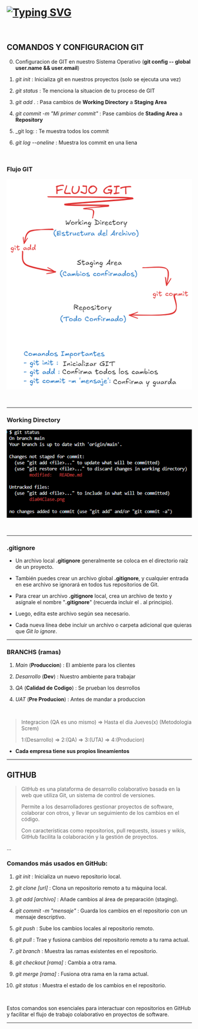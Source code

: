 # [![Typing SVG](https://readme-typing-svg.demolab.com?font=Fira+Code&weight=700&size=35&pause=1000&color=30F714&background=703BE2BE&center=true&vCenter=true&width=435&lines=Dia+4+clase;IDAT+FrontEnd)](https://git.io/typing-svg)

![</br>](html)
![</br>](html)

## COMANDOS Y CONFIGURACION GIT

0. Configuracion de GIT en nuestro Sistema Operativo (**git config -- global user.name && user.email**)

1. _git init_ : Inicializa git en nuestros proyectos (solo se ejecuta una vez)

2. _git status_ : Te menciona la situacion de tu proceso de GIT

3. _git add ._ : Pasa cambios de **Working Directory** a **Staging Area**

4. _git commit -m "Mi primer commit"_ : Pase cambios de **Stading Area** a **Repository**

5. _git log: : Te muestra todos los commit

6. _git log --oneline_ : Muestra los commit en una liena

![</br>](html)
![</br>](html)

### Flujo GIT

![img](./img/dia04Clase.png)

![</br>](html)
![</br>](html)

---

### Working Directory

![img](./img/workingDirectory.png)

![</br>](html)
![</br>](html)

---

### .gitignore

- Un archivo local **.gitignore** generalmente se coloca en el directorio raíz de un proyecto.
- También puedes crear un archivo global **.gitignore**, y cualquier entrada en ese archivo se ignorará en todos tus repositorios de Git.

- Para crear un archivo **.gitignore** local, crea un archivo de texto y asígnale el nombre "**.gitignore**" (recuerda incluir el . al principio).
- Luego, edita este archivo según sea necesario.
- Cada nueva línea debe incluir un archivo o carpeta adicional que quieras que _Git lo ignore_.

---

### BRANCHS (ramas)

1. _Main_ (**Produccion**) : El ambiente para los clientes

2. _Desarrollo_ (**Dev**) : Nuestro ambiente para trabajar

3. _QA_ (**Calidad de Codigo**) : Se prueban los desrrollos

4. _UAT_ (**Pre Producion**) : Antes de mandar a produccion

![</br>](html)

 >
 >Integracion (QA es uno mismo) => Hasta el dia Jueves(x) (Metodologia Screm)
 >
 >1:(Desarrollo) => 2:(QA) => 3:(UTA) => 4:(Producion)
 >

- **Cada empresa tiene sus propios lineamientos**

---

## GITHUB

 > GitHub es una plataforma de desarrollo colaborativo basada en la web que utiliza Git, un sistema de control de versiones.
 >
 > Permite a los desarrolladores gestionar proyectos de software, colaborar con otros, y llevar un seguimiento de los cambios en el código.
 >
 > Con características como repositorios, pull requests, issues y wikis, GitHub facilita la colaboración y la gestión de proyectos.

 ...

### Comandos más usados en GitHub:

1. _git init_ : Inicializa un nuevo repositorio local.

2. _git clone [url]_ : Clona un repositorio remoto a tu máquina local.

3. _git add [archivo]_ : Añade cambios al área de preparación (staging).

4. _git commit -m "mensaje"_ : Guarda los cambios en el repositorio con un mensaje descriptivo.

5. _git push_ : Sube los cambios locales al repositorio remoto.

6. _git pull_ : Trae y fusiona cambios del repositorio remoto a tu rama actual.

7. _git branch_ : Muestra las ramas existentes en el repositorio.

8. _git checkout [rama]_ : Cambia a otra rama.

9. _git merge [rama]_ : Fusiona otra rama en la rama actual.

10. _git status_ : Muestra el estado de los cambios en el repositorio.

![</br>](html)

Estos comandos son esenciales para interactuar con repositorios en GitHub y facilitar el flujo de trabajo colaborativo en proyectos de software.

---

